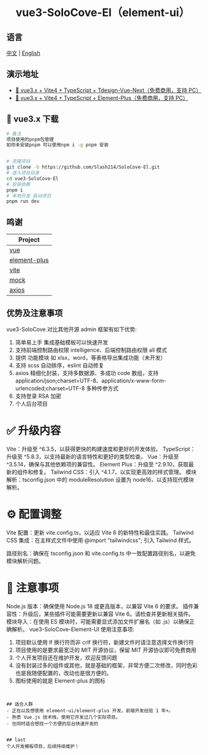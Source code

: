 <div align="center">
<h1> vue3-SoloCove-El（element-ui） </h1>
</div>

## 语言

[中文](./README.md) | [English](./README_en.md)

## 演示地址

-   [🎉 vue3.x + Vite4 + TypeScript + Tdesign-Vue-Next（免费商用，支持 PC）](https://github.com/Slash214/SoloCove-TD.git)
-   [🎉 vue3.x + Vite4 + TypeScript + Element-Plus（免费商用，支持 PC）](https://github.com/Slash214/SoloCove-El.git)

## 🌱 vue3.x 下载

```bash
# 备注
项目使用的pnpm包管理
如你未安装pnpm 可以使用npm i -g pnpm 安装


# 克隆项目
git clone -b https://github.com/Slash214/SoloCove-El.git
# 进入项目目录
cd vue3-SoloCove-El
# 安装依赖
pnpm i
# 本地开发 启动项目
pnpm run dev
```

## 鸣谢

| Project                                                      |
| ------------------------------------------------------------ |
| [vue](https://github.com/vuejs/vue)                          |
| [element-plus](https://github.com/element-plus/element-plus) |
| [vite](https://cn.vitejs.dev/guide/)                         |
| [mock](https://github.com/nuysoft/Mock)                      |
| [axios](https://github.com/axios/axios)                      |

## 优势及注意事项

vue3-SoloCove 对比其他开源 admin 框架有如下优势:

1. 简单易上手 集成基础模板可以快速开发
1. 支持前端控制路由权限 intelligence、后端控制路由权限 all 模式
1. 提供 功能模块 如 xlsx，word，等表格导出集成功能（未开发）
1. 支持 scss 自动排序，eslint 自动修复
1. axios 精细化封装，支持多数据源、多成功 code 数组，支持 application/json;charset=UTF-8、application/x-www-form-urlencoded;charset=UTF-8 多种传参方式
1. 支持登录 RSA 加密
1. 个人后台项目

# ✅ 升级内容
Vite：升级至 ^6.3.5，以获得更快的构建速度和更好的开发体验。
TypeScript：升级至 ^5.8.3，以支持最新的语言特性和更好的类型检查。
Vue：升级至 ^3.5.14，确保与其他依赖项的兼容性。
Element Plus：升级至 ^2.9.10，获取最新的组件和修复。
Tailwind CSS：引入 ^4.1.7，以实现更高效的样式管理。
模块解析：tsconfig.json 中的 moduleResolution 设置为 node16，以支持现代模块解析。

# ⚙️ 配置调整
Vite 配置：更新 vite.config.ts，以适应 Vite 6 的新特性和最佳实践。
Tailwind CSS 集成：在主样式文件中使用 @import "tailwindcss"; 引入 Tailwind 样式。

路径别名：确保在 tsconfig.json 和 vite.config.ts 中一致配置路径别名，以避免模块解析问题。

# 📝 注意事项
Node.js 版本：确保使用 Node.js 18 或更高版本，以兼容 Vite 6 的要求。
插件兼容性：升级后，某些插件可能需要更新以兼容 Vite 6。请检查并更新相关插件。
模块导入：在使用 ES 模块时，可能需要显式添加文件扩展名（如 .js）以确保正确解析。
vue3-SoloCove-Element-UI 使用注意事项:
1. 项目默认使用 lf 换行符而非 crlf 换行符，新建文件时请注意选择文件换行符
2. 项目使用的是要求最宽泛的 MIT 开源协议，保留 MIT 开源协议即可免费商用
3. 个人开发项目还在维护开发，欢迎反馈问题
4. 没有封装过多的组件或其他，就是基础的框架，非常方便二次修改，同时色彩也是我随便配置的，改动也是很方便的。
5. 图标使用的就是 Element-plus 的图标

```


## 适合人群
- 正在以及想使用 element-ui/element-plus 开发，前端开发经验 1 年+。
- 熟悉 Vue.js 技术栈，使用它开发过几个实际项目。
- 也同时适合想找一个方便的后台快速开发的


## last
个人开发模板项目，后续持续维护！
```
